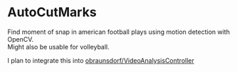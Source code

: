 AutoCutMarks
==================

Find moment of snap in american football plays using motion detection with OpenCV.  
Might also be usable for volleyball.  

I plan to integrate this into [obraunsdorf/VideoAnalysisController](https://github.com/obraunsdorf/VideoAnalysisController)
